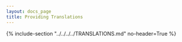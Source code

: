 ```yaml
---
layout: docs_page
title: Providing Translations
---
```


{% include-section "../../../../TRANSLATIONS.md" no-header=True %}
